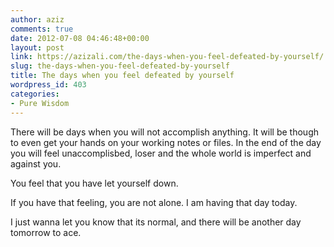 ```yaml
---
author: aziz
comments: true
date: 2012-07-08 04:46:48+00:00
layout: post
link: https://azizali.com/the-days-when-you-feel-defeated-by-yourself/
slug: the-days-when-you-feel-defeated-by-yourself
title: The days when you feel defeated by yourself
wordpress_id: 403
categories:
- Pure Wisdom
---
```


There will be days when you will not accomplish anything. It will be though to even get your hands on your working notes or files. In the end of the day you will feel unaccomplisbed, loser and the whole world is imperfect and against you.

You feel that you have let yourself  down.

If you have that feeling, you are not alone. I am having that day today.

I just wanna let you know that its normal, and there will be another day tomorrow to ace.

